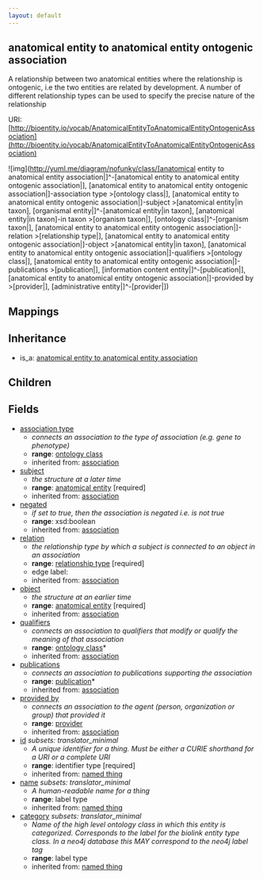 ```yaml
---
layout: default
---
```


## anatomical entity to anatomical entity ontogenic association


A relationship between two anatomical entities where the relationship is ontogenic, i.e the two entities are related by development. A number of different relationship types can be used to specify the precise nature of the relationship

URI: [http://bioentity.io/vocab/AnatomicalEntityToAnatomicalEntityOntogenicAssociation](http://bioentity.io/vocab/AnatomicalEntityToAnatomicalEntityOntogenicAssociation)


![img](http://yuml.me/diagram/nofunky/class/[anatomical entity to anatomical entity association|]^-[anatomical entity to anatomical entity ontogenic association|], [anatomical entity to anatomical entity ontogenic association|]-association type >[ontology class|], [anatomical entity to anatomical entity ontogenic association|]-subject >[anatomical entity|in taxon], [organismal entity|]^-[anatomical entity|in taxon], [anatomical entity|in taxon]-in taxon >[organism taxon|], [ontology class|]^-[organism taxon|], [anatomical entity to anatomical entity ontogenic association|]-relation >[relationship type|], [anatomical entity to anatomical entity ontogenic association|]-object >[anatomical entity|in taxon], [anatomical entity to anatomical entity ontogenic association|]-qualifiers >[ontology class|], [anatomical entity to anatomical entity ontogenic association|]-publications >[publication|], [information content entity|]^-[publication|], [anatomical entity to anatomical entity ontogenic association|]-provided by >[provider|], [administrative entity|]^-[provider|])
## Mappings


## Inheritance

 *  is_a: [anatomical entity to anatomical entity association](AnatomicalEntityToAnatomicalEntityAssociation.html)

## Children



## Fields

 * [association type](association_type.html)
    * _connects an association to the type of association (e.g. gene to phenotype)_
    * __range__: [ontology class](OntologyClass.html)
    * inherited from: [association](Association.html)
 * [subject](subject.html)
    * _the structure at a later time_
    * __range__: [anatomical entity](AnatomicalEntity.html) [required]
    * inherited from: [association](Association.html)
 * [negated](negated.html)
    * _if set to true, then the association is negated i.e. is not true_
    * __range__: xsd:boolean
    * inherited from: [association](Association.html)
 * [relation](relation.html)
    * _the relationship type by which a subject is connected to an object in an association_
    * __range__: [relationship type](RelationshipType.html) [required]
    * edge label: 
    * inherited from: [association](Association.html)
 * [object](object.html)
    * _the structure at an earlier time_
    * __range__: [anatomical entity](AnatomicalEntity.html) [required]
    * inherited from: [association](Association.html)
 * [qualifiers](qualifiers.html)
    * _connects an association to qualifiers that modify or qualify the meaning of that association_
    * __range__: [ontology class](OntologyClass.html)*
    * inherited from: [association](Association.html)
 * [publications](publications.html)
    * _connects an association to publications supporting the association_
    * __range__: [publication](Publication.html)*
    * inherited from: [association](Association.html)
 * [provided by](provided_by.html)
    * _connects an association to the agent (person, organization or group) that provided it_
    * __range__: [provider](Provider.html)
    * inherited from: [association](Association.html)
 * [id](id.html) *subsets: translator_minimal*
    * _A unique identifier for a thing. Must be either a CURIE shorthand for a URI or a complete URI_
    * __range__: identifier type [required]
    * inherited from: [named thing](NamedThing.html)
 * [name](name.html) *subsets: translator_minimal*
    * _A human-readable name for a thing_
    * __range__: label type
    * inherited from: [named thing](NamedThing.html)
 * [category](category.html) *subsets: translator_minimal*
    * _Name of the high level ontology class in which this entity is categorized. Corresponds to the label for the biolink entity type class. In a neo4j database this MAY correspond to the neo4j label tag_
    * __range__: label type
    * inherited from: [named thing](NamedThing.html)
